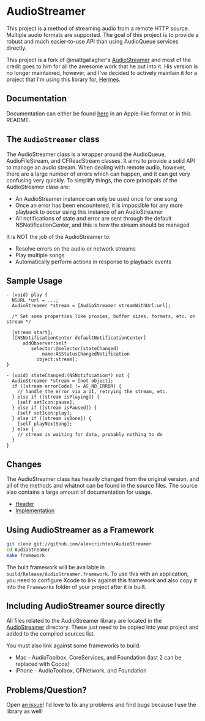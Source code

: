 # AudioStreamer

This project is a method of streaming audio from a remote HTTP source. Multiple
audio formats are supported.  The goal of this project is to provide a robust
and much easier-to-use API than using AudioQueue services directly.

This project is a fork of @mattgallagher's
[AudioStreamer](https://github.com/mattgallagher/AudioStreamer) and most of the
credit goes to him for all the awesome work that he put into it. His version is
no longer maintained, however, and I've decided to actively maintain it for a
project that I'm using this library for,
[Hermes](https://github.com/alexcrichton/hermes).

## Documentation

Documentation can either be found
[here](http://alexcrichton.com/AudioStreamer/Classes/AudioStreamer.html) in an
Apple-like format or in this README.

## The `AudioStreamer` class

The AudioStreamer class is a wrapper around the AudioQueue, AudioFileStream, and
CFReadStream classes. It aims to provide a solid API to manage an audio stream.
When dealing with remote audio, however, there are a large number of errors
which can happen, and it can get very confusing very quickly. To simplify
things, the core principals of the AudioStreamer class are:

* An AudioStreamer instance can only be used once for one song
* Once an error has been encountered, it is impossible for any more playback to
  occur using this instance of an AudioStreamer
* All notifications of state and error are sent through the default
  NSNotificationCenter, and this is how the stream should be managed

It is NOT the job of the AudioStreamer to:

* Resolve errors on the audio or network streams
* Play multiple songs
* Automatically perform actions in response to playback events

## Sample Usage

```objc
- (void) play {
  NSURL *url = ...;
  AudioStreamer *stream = [AudioStreamer streamWithUrl:url];

  /* Set some properties like proxies, buffer sizes, formats, etc. on stream */

  [stream start];
  [[NSNotificationCenter defaultNotificationCenter]
      addObserver:self
         selector:@selector(stateChanged)
             name:ASStatusChangedNotification
           object:stream];
}

- (void) stateChanged:(NSNotification*) not {
  AudioStreamer *stream = [not object];
  if ([stream errorCode] != AS_NO_ERROR) {
    // handle the error via a UI, retrying the stream, etc.
  } else if ([stream isPlaying]) {
    [self setIcon:pause];
  } else if ([stream isPaused]) {
    [self setIcon:play];
  } else if ([stream isDone]) {
    [self playNextSong];
  } else {
    // stream is waiting for data, probably nothing to do
  }
}
```

## Changes

The AudioStreamer class has heavily changed from the original version, and all
of the methods and whatnot can be found in the source files. The source also
contains a large amount of documentation for usage.

* [Header](https://github.com/alexcrichton/AudioStreamer/blob/master/AudioStreamer/AudioStreamer.h)
* [Implementation](https://github.com/alexcrichton/AudioStreamer/blob/master/AudioStreamer/AudioStreamer.m)

## Using AudioStreamer as a Framework

```bash
git clone git://github.com/alexcrichton/AudioStreamer
cd AudioStreamer
make framework
```

The built framework will be available in
`build/Release/AudioStreamer.framework`. To use this with an application, you
need to configure Xcode to link against this framework and also copy it into the
`Frameworks` folder of your project after it is built.

## Including AudioStreamer source directly

All files related to the AudioStreamer library are located in the
[AudioStreamer](https://github.com/alexcrichton/AudioStreamer/tree/master/AudioStreamer)
directory. These just need to be copied into your project and added to the
compiled sources list.

You must also link against some frameworks to build:

* Mac - AudioToolbox, CoreServices, and Foundation (last 2 can be replaced with
  Cocoa)
* iPhone - AudioToolbox, CFNetwork, and Foundation

## Problems/Question?

Open [an issue](https://github.com/alexcrichton/AudioStreamer/issues)! I'd love
to fix any problems and find bugs because I use the library as well!
